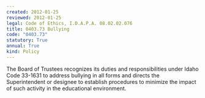 ```yaml
---
created: 2012-01-25
reviewed: 2012-01-25
legal: Code of Ethics, I.D.A.P.A. 08.02.02.076
title: 0403.73 Bullying
code: "0403.73"
statutory: True
annual: True
kind: Policy
---
```


The Board of Trustees recognizes its duties and responsibilities under Idaho Code 33-1631 to address bullying in all forms and directs the Superintendent or designee to establish procedures to minimize the impact of such activity in the educational environment.
